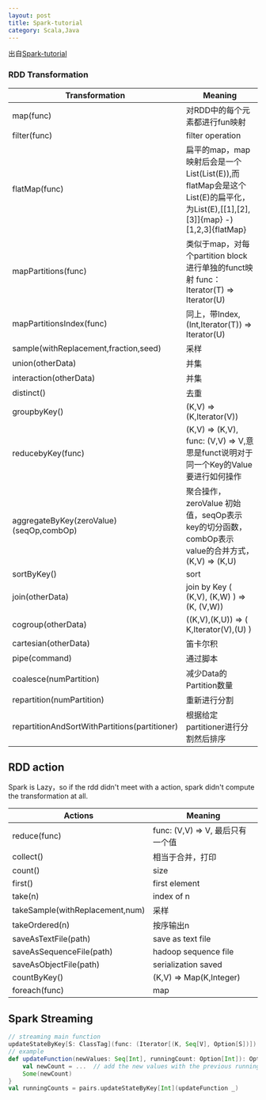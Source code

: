 ```yaml
---
layout: post
title: Spark-tutorial
category: Scala,Java
---
```

出自[Spark-tutorial](http://spark.apache.org/docs/latest/programming-guide.html)
### RDD Transformation
Transformation | Meaning
---------------| -------
map(func) | 对RDD中的每个元素都进行fun映射
filter(func) | filter operation
flatMap(func) | 扁平的map，map映射后会是一个List(List(E)),而flatMap会是这个List(E)的扁平化， 为List(E),[[1],[2],[3]]{map} -) [1,2,3]{flatMap}
mapPartitions(func) | 类似于map，对每个partition block进行单独的funct映射 func：Iterator(T) => Iterator(U)
mapPartitionsIndex(func) | 同上，带Index, (Int,Iterator(T)) => Iterator(U)
sample(withReplacement,fraction,seed) | 采样
union(otherData) | 并集
interaction(otherData) | 并集
distinct() | 去重
groupbyKey() | (K,V) => (K,Iterator(V))
reducebyKey(func) | (K,V) => (K,V), func: (V,V) => V,意思是funct说明对于同一个Key的Value要进行如何操作
aggregateByKey(zeroValue)(seqOp,combOp) | 聚合操作，zeroValue 初始值，seqOp表示key的切分函数，combOp表示value的合并方式，(K,V) => (K,U)
sortByKey() | sort
join(otherData) | join by Key ( (K,V), (K,W) ) => (K, (V,W))
cogroup(otherData) | ((K,V),(K,U)) => ( K,Iterator(V),(U) )
cartesian(otherData) | 笛卡尔积
pipe(command) | 通过脚本
coalesce(numPartition) | 减少Data的Partition数量
repartition(numPartition) | 重新进行分割
repartitionAndSortWithPartitions(partitioner) | 根据给定partitioner进行分割然后排序

## RDD action
Spark is Lazy，so if the rdd didn't meet with a action, spark didn't compute the transformation at all.  

Actions | Meaning
------- | -------
reduce(func) | func: (V,V) => V, 最后只有一个值
collect() | 相当于合并，打印
count() | size
first() | first element
take(n) | index of n
takeSample(withReplacement,num) | 采样
takeOrdered(n) | 按序输出n
saveAsTextFile(path) | save as text file
saveAsSequenceFile(path) | hadoop sequence file
saveAsObjectFile(path) | serialization saved
countByKey() | (K,V) => Map(K,Integer)
foreach(func) | map

## Spark Streaming  
```Scala
// streaming main function  
updateStateByKey[S: ClassTag](func: (Iterator[(K, Seq[V], Option[S])]) => Iterator[(K, S)])   
// example  
def updateFunction(newValues: Seq[Int], runningCount: Option[Int]): Option[Int] = {  
    val newCount = ...  // add the new values with the previous running count to get the new count  
    Some(newCount)  
}  
val runningCounts = pairs.updateStateByKey[Int](updateFunction _)  
```
